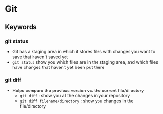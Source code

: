 # Git

## Keywords

### git status
- Git has a staging area in which it stores files with changes you want to save that haven't saved yet
- `git status` show you which files are in the staging area, and which files have changes that haven't yet been put there

### git diff
- Helps compare the previous version vs. the current file/directory
    - `git diff` : show you all the changes in your repository
    - `git diff filename/directory` : show you changes in the file/directory